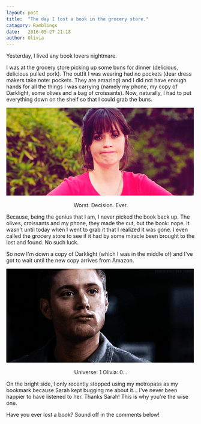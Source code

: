 ```yaml
---
layout: post
title:  "The day I lost a book in the grocery store."
catagory: Ramblings
date:   2016-05-27 21:18
author: Olivia
---
```

Yesterday, I lived any book lovers nightmare.

I was at the grocery store picking up some buns for dinner (delicious, delicious pulled pork). The outfit I was wearing had no pockets (dear dress makers take note: pockets. They are amazing) and I did not have enough hands for all the things I was carrying (namely my phone, my copy of Darklight, some olives and a bag of croissants). Now, naturally, I had to put everything down on the shelf so that I could grab the buns.

<p align="center">

<img src="\assets\gifs\disappointednodding.gif" alt="CryingOnTheInside"></p>




<p align="center">Worst. Decision. Ever.</p>

<!--more-->

Because, being the genius that I am, I never picked the book back up. The olives, croissants and my phone, they made the cut, but the book: nope. It wasn't until today when I went to grab it that I realized it was gone. I even called the grocery store to see if it had by some miracle been brought to the lost and found. No such luck.

So now I'm down a copy of Darklight (which I was in the middle of) and I've got to wait until the new copy arrives from Amazon.

<p align="center">

<img src="\assets\gifs\Deanblankstare.gif" alt="DeadInside"></p>




<p align="center">Universe: 1
Olivia: 0...</p>

On the bright side, I only recently stopped using my metropass as my bookmark because Sarah kept bugging me about it... I've never been happier to have listened to her. Thanks Sarah! This is why you're the wise one.

Have you ever lost a book? Sound off in the comments below!
